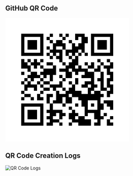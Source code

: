 ## GitHub QR Code
![GitHub QR Code](./github_qr.png)

## QR Code Creation Logs
![QR Code Logs](./path_to_log_image.png)
